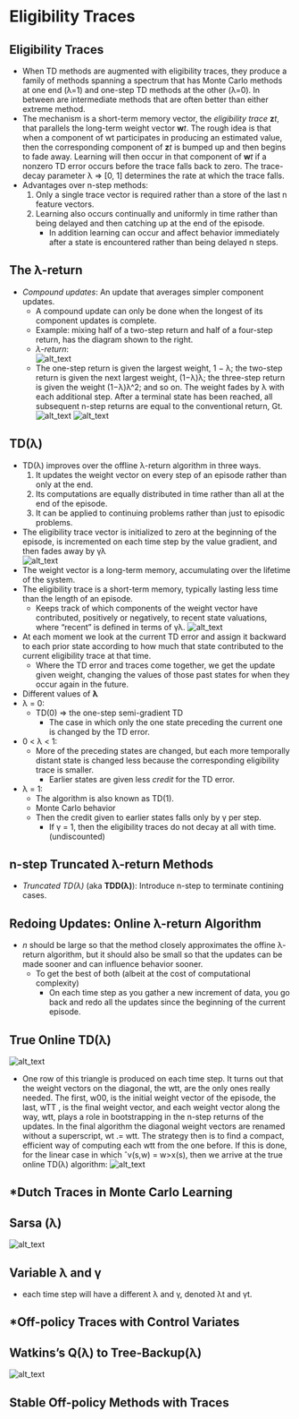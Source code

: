 # __Eligibility Traces__


## **Eligibility Traces**
- When TD methods are augmented with eligibility traces, they produce a family of methods spanning a spectrum that has Monte Carlo methods at one end (λ=1) and one-step TD methods at the other (λ=0). In between are intermediate methods that are often better than either extreme method.
- The mechanism is a short-term memory vector, the *eligibility trace* **z***t*, that parallels the long-term weight vector **w***t*. The rough idea is that when a component of wt participates in producing an estimated value, then the corresponding component of **z***t* is bumped up and then begins to fade away. Learning will then occur in that component of **w***t* if a nonzero TD error occurs before the trace falls back to zero. The trace-decay parameter λ => [0, 1] determines the rate at which the trace falls.
- Advantages over n-step methods:
    1. Only a single trace vector is required rather than a store of the last n feature vectors.
    2. Learning also occurs continually and uniformly in time rather than being delayed and then catching up at the end of the episode.
        - In addition learning can occur and affect behavior immediately after a state is encountered rather than being delayed n steps.

## **The λ-return**
- *Compound updates*: An update that averages simpler component updates.
    - A compound update can only be done when the longest of its component updates is complete.
    - Example: mixing half of a two-step return and half of a four-step return, has the diagram shown to the right.
    - *λ-return*: <br>
    ![alt_text](../images/lambda-return.JPG 'image')
    - The one-step return is given the largest weight, 1 − λ; the two-step return is given the next largest weight, (1−λ)λ; the three-step return is given the weight (1−λ)λ^2; and so on. The weight fades by λ with each additional step. After a terminal state has been reached, all subsequent n-step returns are equal to the conventional return, Gt.
    ![alt_text](../images/lambda-return-graph.JPG 'image')
    ![alt_text](../images/forward-view.JPG 'image')

## **TD(λ)**
- TD(λ) improves over the offline λ-return algorithm in three ways.
    1. It updates the weight vector on every step of an episode rather than only at the end.
    2. Its computations are equally distributed in time rather than all at the end of the episode.
    3. It can be applied to continuing problems rather than just to episodic problems.
- The eligibility trace vector is initialized to zero at the beginning of the episode, is incremented on each time step by the value gradient, and then fades away by
γλ <br>
![alt_text](../images/td-lambda.JPG 'image')
- The weight vector is a long-term memory, accumulating over the lifetime of the system.
- The eligibility trace is a short-term memory, typically lasting less time than the length of an episode.
    - Keeps track of which components of the weight vector have contributed, positively or negatively, to recent state valuations, where “recent” is defined in terms of γλ.
![alt_text](../images/backward-view.JPG 'image')
- At each moment we look at the current TD error and assign it backward to each prior state according to how much that state contributed to the current eligibility trace at that time.
    - Where the TD error and traces come together, we get the update given weight, changing the values of those past states for when they occur again in the future.
- Different values of **λ**
- λ = 0:
    - TD(0) => the one-step semi-gradient TD
        - The case in which only the one state preceding the current one is changed by the TD error.
- 0 < λ < 1:
    - More of the preceding states are changed, but each more temporally distant state is changed less because the corresponding eligibility trace is smaller.
        - Earlier states are given less *credit* for the TD error.
- λ = 1:
    - The algorithm is also known as TD(1).
    - Monte Carlo behavior
    - Then the credit given to earlier states falls only by γ per step.
        - If γ = 1, then the eligibility traces do not decay at all with time. (undiscounted)

## **n-step Truncated λ-return Methods**
- *Truncated TD(λ)* (aka **TDD(λ)**): Introduce n-step to terminate contining cases.

## **Redoing Updates: Online λ-return Algorithm**
- *n* should be large so that the method closely approximates the offine λ-return algorithm, but it should also be small so that the updates can be made sooner and can influence behavior sooner.
    - To get the best of both (albeit at the cost of computational complexity)
        - On each time step as you gather a new increment of data, you go back and redo all the updates since the beginning of the current episode.

## **True Online TD(λ)**
![alt_text](../images/triangle.JPG 'image')
- One row of this triangle is produced on each time step. It turns out that the weight vectors on the diagonal, the wtt, are the only ones really needed. The first, w00, is the initial weight vector of the episode, the last, wTT , is the final weight vector, and each weight vector along the way, wtt, plays a role in bootstrapping in the n-step returns of the updates. In the final algorithm the diagonal weight vectors are renamed without a superscript, wt .= wtt. The strategy then is to find a compact, efficient way of computing each wtt from the one before. If this is done, for the linear case in which ˆv(s,w) = w>x(s), then we arrive at the true online TD(λ) algorithm:
![alt_text](../images/online-td.JPG 'image')

## ***Dutch Traces in Monte Carlo Learning**

## **Sarsa (λ)**
![alt_text](../images/sarsa-lambda.JPG 'image')

## **Variable λ and γ**
- each time step will have a different λ and γ, denoted λt and γt.

## ***Off-policy Traces with Control Variates**

## **Watkins’s Q(λ) to Tree-Backup(λ)**
![alt_text](../images/watsons-q.JPG 'image')

## **Stable Off-policy Methods with Traces**
